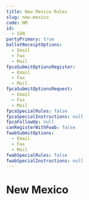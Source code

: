 ```yaml
---
title: New Mexico Rules
slug: new-mexico
code: NM
id: 
  - SSN
partyPrimary: true
ballotReceiptOptions:
  - Email
  - Fax
  - Mail
fpcaSubmitOptionsRegister:
  - Email
  - Fax
  - Mail
fpcaSubmitOptionsRequest:
  - Email
  - Fax
  - Mail
fpcaSpecialRules: false
fpcaSpecialInstructions: null
fpcaFollowUp: null
canRegisterWithFwab: false
fwabSubmitOptions:
  - Email
  - Fax
  - Mail
fwabSpecialRules: false
fwabSpecialInstructions: null
---
```


# New Mexico

